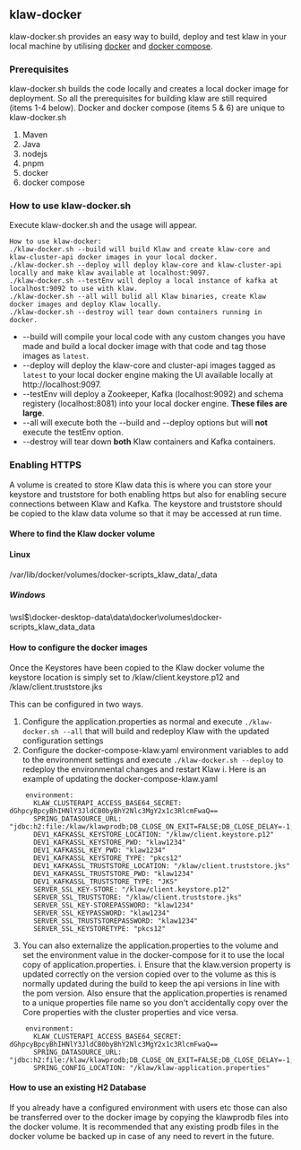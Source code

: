 ## klaw-docker
klaw-docker.sh provides an easy way to build, deploy and test klaw in your local machine by utilising [docker](https://www.docker.com/) and [docker compose](https://docs.docker.com/compose/).

### Prerequisites
klaw-docker.sh builds the code locally and creates a local docker image for deployment.
So all the prerequisites for building klaw are still required (items 1-4 below). Docker and docker compose (items 5 & 6) are unique to klaw-docker.sh
1. Maven
2. Java
3. nodejs
4. pnpm
5. docker
6. docker compose

### How to use klaw-docker.sh
Execute klaw-docker.sh and the usage will appear.
```
How to use klaw-docker:
./klaw-docker.sh --build will build Klaw and create klaw-core and klaw-cluster-api docker images in your local docker.
./klaw-docker.sh --deploy will deploy klaw-core and klaw-cluster-api locally and make klaw available at localhost:9097.
./klaw-docker.sh --testEnv will deploy a local instance of kafka at localhost:9092 to use with klaw.
./klaw-docker.sh --all will bulid all Klaw binaries, create Klaw docker images and deploy Klaw locally.
./klaw-docker.sh --destroy will tear down containers running in docker.
```

* --build will compile your local code with any custom changes you have made and build a local docker image with that code and tag those images as `latest`.
* --deploy will deploy the klaw-core and cluster-api images tagged as `latest` to your local docker engine making the UI available locally at http://localhost:9097.
* --testEnv will deploy a Zookeeper, Kafka (localhost:9092) and schema registery (localhost:8081) into your local docker engine.  **These files are large**.
* --all will execute both the --build and --deploy options but will **not** execute the testEnv option.
* --destroy will tear down **both** Klaw containers and Kafka containers.



### Enabling HTTPS
A volume is created to store Klaw data this is where you can store your keystore and truststore for both enabling https but also for enabling secure connections between Klaw and Kafka.
The keystore and truststore should be copied to the klaw data volume so that it may be accessed at run time.

#### Where to find the Klaw docker volume

#### Linux
/var/lib/docker/volumes/docker-scripts_klaw_data/_data
##### Windows
\\wsl$\docker-desktop-data\data\docker\volumes\docker-scripts_klaw_data\_data


#### How to configure the docker images
Once the Keystores have been copied to the Klaw docker volume the keystore location is simply set to /klaw/client.keystore.p12 and /klaw/client.truststore.jks

This can be configured in two ways.

1. Configure the application.properties as normal and execute ```./klaw-docker.sh --all``` that will build and redeploy Klaw with the updated configuration settings
2. Configure the docker-compose-klaw.yaml environment variables to add to the environment settings and execute ```./klaw-docker.sh --deploy``` to redeploy the environmental changes and restart Klaw
 i. Here is an example of updating the docker-compose-klaw.yaml
```
    environment:
      KLAW_CLUSTERAPI_ACCESS_BASE64_SECRET: dGhpcyBpcyBhIHNlY3JldCB0byBhY2Nlc3MgY2x1c3RlcmFwaQ==
      SPRING_DATASOURCE_URL: "jdbc:h2:file:/klaw/klawprodb;DB_CLOSE_ON_EXIT=FALSE;DB_CLOSE_DELAY=-1;MODE=MySQL;CASE_INSENSITIVE_IDENTIFIERS=TRUE;"
      DEV1_KAFKASSL_KEYSTORE_LOCATION: "/klaw/client.keystore.p12"
      DEV1_KAFKASSL_KEYSTORE_PWD: "klaw1234"
      DEV1_KAFKASSL_KEY_PWD: "klaw1234"
      DEV1_KAFKASSL_KEYSTORE_TYPE: "pkcs12"
      DEV1_KAFKASSL_TRUSTSTORE_LOCATION: "/klaw/client.truststore.jks"
      DEV1_KAFKASSL_TRUSTSTORE_PWD: "klaw1234"
      DEV1_KAFKASSL_TRUSTSTORE_TYPE: "JKS"
      SERVER_SSL_KEY-STORE: "/klaw/client.keystore.p12"
      SERVER_SSL_TRUSTSTORE: "/klaw/client.truststore.jks"
      SERVER_SSL_KEY-STOREPASSWORD: "klaw1234"
      SERVER_SSL_KEYPASSWORD: "klaw1234"
      SERVER_SSL_TRUSTSTOREPASSWORD: "klaw1234"
      SERVER_SSL_KEYSTORETYPE: "pkcs12"
```
3. You can also externalize the application.properties to the volume and set the environment value in the docker-compose for it to use the local copy of application.properties.
   i. Ensure that the klaw.version property is updated correctly on the version copied over to the volume as this is normally updated during the build to keep the api versions in line with the pom version.
      Also ensure that the application.properties is renamed to a unique properties file name so you don't accidentally copy over the Core properties with the cluster properties and vice versa. 
````
    environment:
      KLAW_CLUSTERAPI_ACCESS_BASE64_SECRET: dGhpcyBpcyBhIHNlY3JldCB0byBhY2Nlc3MgY2x1c3RlcmFwaQ==
      SPRING_DATASOURCE_URL: "jdbc:h2:file:/klaw/klawprodb;DB_CLOSE_ON_EXIT=FALSE;DB_CLOSE_DELAY=-1;MODE=MySQL;CASE_INSENSITIVE_IDENTIFIERS=TRUE;"
      SPRING_CONFIG_LOCATION: "/klaw/klaw-application.properties"
````

#### How to use an existing H2 Database
If you already have a configured environment with users etc those can also be transferred over to the docker image by copying the klawprodb files into the docker volume.
It is recommended that any existing prodb files in the docker volume be backed up in case of any need to revert in the future.